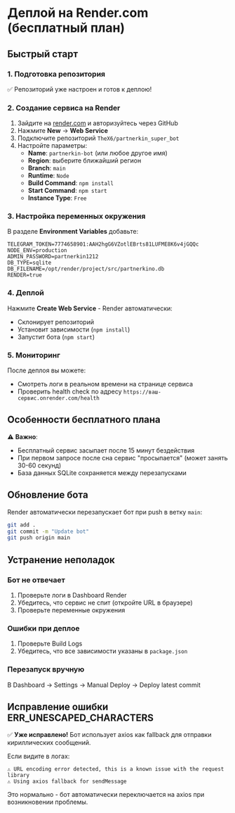 # Деплой на Render.com (бесплатный план)

## Быстрый старт

### 1. Подготовка репозитория
✅ Репозиторий уже настроен и готов к деплою!

### 2. Создание сервиса на Render

1. Зайдите на [render.com](https://render.com) и авторизуйтесь через GitHub
2. Нажмите **New** → **Web Service**
3. Подключите репозиторий `TheX6/partnerkin_super_bot`
4. Настройте параметры:
   - **Name**: `partnerkin-bot` (или любое другое имя)
   - **Region**: выберите ближайший регион
   - **Branch**: `main`
   - **Runtime**: `Node`
   - **Build Command**: `npm install`
   - **Start Command**: `npm start`
   - **Instance Type**: `Free`

### 3. Настройка переменных окружения

В разделе **Environment Variables** добавьте:

```
TELEGRAM_TOKEN=7774658901:AAH2hgG6VZotlEBrts81LUFME8K6v4jGQQc
NODE_ENV=production
ADMIN_PASSWORD=partnerkin1212
DB_TYPE=sqlite
DB_FILENAME=/opt/render/project/src/partnerkino.db
RENDER=true
```

### 4. Деплой

Нажмите **Create Web Service** - Render автоматически:
- Склонирует репозиторий
- Установит зависимости (`npm install`)
- Запустит бота (`npm start`)

### 5. Мониторинг

После деплоя вы можете:
- Смотреть логи в реальном времени на странице сервиса
- Проверить health check по адресу `https://ваш-сервис.onrender.com/health`

## Особенности бесплатного плана

⚠️ **Важно**:
- Бесплатный сервис засыпает после 15 минут бездействия
- При первом запросе после сна сервис "просыпается" (может занять 30-60 секунд)
- База данных SQLite сохраняется между перезапусками

## Обновление бота

Render автоматически перезапускает бот при push в ветку `main`:

```bash
git add .
git commit -m "Update bot"
git push origin main
```

## Устранение неполадок

### Бот не отвечает
1. Проверьте логи в Dashboard Render
2. Убедитесь, что сервис не спит (откройте URL в браузере)
3. Проверьте переменные окружения

### Ошибки при деплое
1. Проверьте Build Logs
2. Убедитесь, что все зависимости указаны в `package.json`

### Перезапуск вручную
В Dashboard → Settings → Manual Deploy → Deploy latest commit

## Исправление ошибки ERR_UNESCAPED_CHARACTERS

✅ **Уже исправлено!** Бот использует axios как fallback для отправки кириллических сообщений.

Если видите в логах:
```
⚠️ URL encoding error detected, this is a known issue with the request library
⚠️ Using axios fallback for sendMessage
```

Это нормально - бот автоматически переключается на axios при возникновении проблемы.
